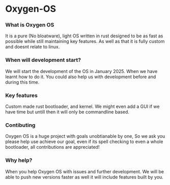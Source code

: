 # Oxygen-OS
### What is Oxygen OS
It is a pure (No bloatware), light OS written in rust designed to be as fast as possible while still maintaining key features. As well as that it is fully custom and doesnt relate to linux.
### When will development start?
We will start the development of the OS in January 2025. When we have learnt how to do it. You could also help us with development before and during this time.
### Key features
Custom made rust bootloader, and kernel. We might even add a GUI if we have time but untill then it will only be commandline based.
### Contibuting 
Oxygen OS is a huge project with goals unobtianable by one,
So we ask you please help use achieve our goal, even if its spell checking to even a whole bootloader, all contributions are appreciated!
### Why help?
When you help Oxygen OS with issues and further development. We will be able to push new versions faster as well it will include features built by you.